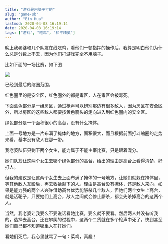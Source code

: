 ```yaml
---
title: "游戏是用脑子打的"
slug: "game-sb"
author: "Bin Hua"
lastmod: 2020-04-08 16:19:14
date: 2020-04-08 16:19:14
tags: ["游戏", "吃鸡", "和平精英"]
---
```


晚上我老婆和几个队友在线吃鸡，看他们一顿指挥的操作后，我算是明白他们为什么总是分数上不去，因为他们打游戏完全不用脑子。

比如下面的一场比赛，如下图

![](https://storage.tourcoder.com/tcblog/gamesb.jpg)

已经到最后的缩圈范围，

红色圈里的是安全区，红色圈外的都是毒区，人在毒区会被毒死。

下面蓝色部分是一组房区，通过枪声可以辨别那边有很多敌人，因为房区在安全区外，所以房区的这些敌人都要按黄色箭头的走向进入到红色圈内的安全区。

绿色部分是一个面积很小的高台，没有什么掩体。

上面一号地方是一片布满了掩体的地方，面积很大，而且根据前面打斗缩圈的走势来看，基本没有敌人在那一带。

我老婆队伍只剩下两个女生，能力属于不能主宰比赛，只是跟着混分。

她们队友让这两个女生去哪个绿色部分的高台，给出的理由是高台上看得清楚，好打人。

但我的建议是让这两个女生去上面布满了掩体的一号地方，让她们就躲在掩体里，等其他敌人互殴后，再去收拾剩下的人。理由是高台没有掩体，还是敌人来向，如果是能力强的两个人兴许借助高台优势能够杀几个敌人，但她们两个女生上高台，就是活靶子，只要她们上高台，敌人之间就会停止厮杀，都会先杀掉高台的这两个人。

当然，我老婆让我要么不要说话看她比赛，要么就不要看。然后两人并没有听我的，选择去高台，还在攀爬的过程中，这两个二货就在多个枪声中死了，快到甚至她们自己都不知道哪里人在打她们。

看她们死后，我心里就骂了一句：菜鸡，真蠢！

